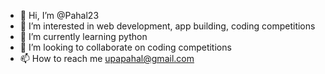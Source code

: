 - 👋 Hi, I’m @Pahal23
- 👀 I’m interested in web development, app building, coding competitions
- 🌱 I’m currently learning python
- 💞️ I’m looking to collaborate on coding competitions
- 📫 How to reach me upapahal@gmail.com

<!---
Pahal23/Pahal23 is a ✨ special ✨ repository because its `README.md` (this file) appears on your GitHub profile.
You can click the Preview link to take a look at your changes.
--->
